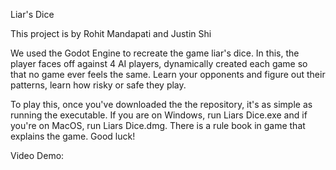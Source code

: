 Liar's Dice

This project is by Rohit Mandapati and Justin Shi

We used the Godot Engine to recreate the game liar's dice. In this,
the player faces off against 4 AI players, dynamically created each
game so that no game ever feels the same. Learn your opponents and
figure out their patterns, learn how risky or safe they play. 

To play this, once you've downloaded the the repository, it's as
simple as running the executable. If you are on Windows, run
Liars Dice.exe and if you're on MacOS, run Liars Dice.dmg. There
is a rule book in game that explains the game. Good luck!

Video Demo: